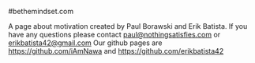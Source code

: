 #bethemindset.com

A page about motivation created by Paul Borawski and Erik Batista.
If you have any questions please contact paul@nothingsatisfies.com or erikbatista42@gmail.com
Our github pages are https://github.com/iAmNawa and https://github.com/erikbatista42
